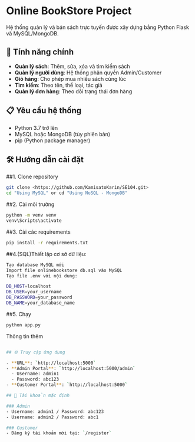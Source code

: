 # Online BookStore Project

Hệ thống quản lý và bán sách trực tuyến được xây dựng bằng Python Flask và MySQL/MongoDB.

## 🚀 Tính năng chính

- **Quản lý sách**: Thêm, sửa, xóa và tìm kiếm sách
- **Quản lý người dùng**: Hệ thống phân quyền Admin/Customer
- **Giỏ hàng**: Cho phép mua nhiều sách cùng lúc
- **Tìm kiếm**: Theo tên, thể loại, tác giả
- **Quản lý đơn hàng**: Theo dõi trạng thái đơn hàng

## 📋 Yêu cầu hệ thống

- Python 3.7 trở lên
- MySQL hoặc MongoDB (tùy phiên bản)
- pip (Python package manager)

## 🛠 Hướng dẫn cài đặt

##1. Clone repository

```bash
git clone <https://github.com/KamisatoKarin/SE104.git>
cd "Using MySQL" or cd "Using NoSQL - MongoDB"
```
##2. Cài môi trường 
```bash
python -m venv venv
venv\Scripts\activate
```

##3. Cài các requirements
```bash
pip install -r requirements.txt
```

##4.(SQL)Thiết lập cơ sở dữ liệu:
```bash
Tạo database MySQL mới
Import file onlinebookstore db.sql vào MySQL
Tạo file .env với nội dung:

DB_HOST=localhost
DB_USER=your_username
DB_PASSWORD=your_password
DB_NAME=your_database_name
```

##5. Chạy
```bash 
python app.py
```
Thông tin thêm
```bash

## 🌐 Truy cập ứng dụng

- **URL**: `http://localhost:5000`
- **Admin Portal**: `http://localhost:5000/admin`
  - Username: admin1
  - Password: abc123
- **Customer Portal**: `http://localhost:5000`

## 📝 Tài khoản mặc định

### Admin
- Username: admin1 / Password: abc123
- Username: admin2 / Password: abc1

### Customer
- Đăng ký tài khoản mới tại: `/register`

```